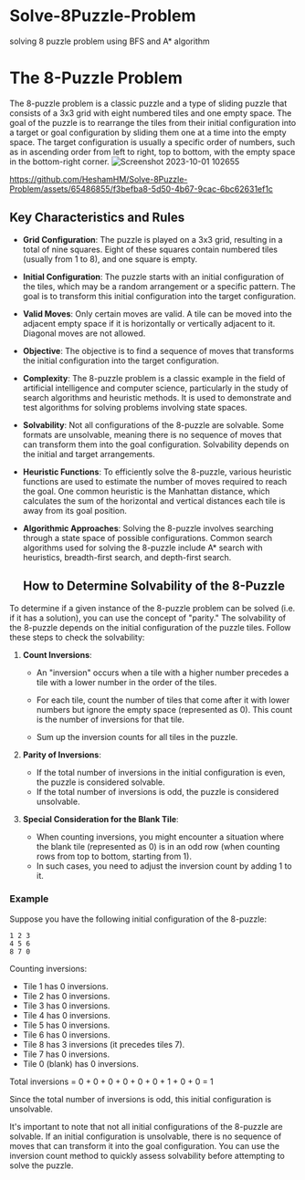 # Solve-8Puzzle-Problem
solving 8 puzzle problem using BFS and A* algorithm
# The 8-Puzzle Problem

The 8-puzzle problem is a classic puzzle and a type of sliding puzzle that consists of a 3x3 grid with eight numbered tiles and one empty space. The goal of the puzzle is to rearrange the tiles from their initial configuration into a target or goal configuration by sliding them one at a time into the empty space. The target configuration is usually a specific order of numbers, such as in ascending order from left to right, top to bottom, with the empty space in the bottom-right corner.
![Screenshot 2023-10-01 102655](https://github.com/HeshamHM/Solve-8Puzzle-Problem/assets/65486855/40b96f68-6ab4-4422-a525-3b731df09581)


https://github.com/HeshamHM/Solve-8Puzzle-Problem/assets/65486855/f3befba8-5d50-4b67-9cac-6bc62631ef1c


## Key Characteristics and Rules
- **Grid Configuration**: The puzzle is played on a 3x3 grid, resulting in a total of nine squares. Eight of these squares contain numbered tiles (usually from 1 to 8), and one square is empty.

- **Initial Configuration**: The puzzle starts with an initial configuration of the tiles, which may be a random arrangement or a specific pattern. The goal is to transform this initial configuration into the target configuration.

- **Valid Moves**: Only certain moves are valid. A tile can be moved into the adjacent empty space if it is horizontally or vertically adjacent to it. Diagonal moves are not allowed.

- **Objective**: The objective is to find a sequence of moves that transforms the initial configuration into the target configuration.

- **Complexity**: The 8-puzzle problem is a classic example in the field of artificial intelligence and computer science, particularly in the study of search algorithms and heuristic methods. It is used to demonstrate and test algorithms for solving problems involving state spaces.

- **Solvability**: Not all configurations of the 8-puzzle are solvable. Some formats are unsolvable, meaning there is no sequence of moves that can transform them into the goal configuration. Solvability depends on the initial and target arrangements.

- **Heuristic Functions**: To efficiently solve the 8-puzzle, various heuristic functions are used to estimate the number of moves required to reach the goal. One common heuristic is the Manhattan distance, which calculates the sum of the horizontal and vertical distances each tile is away from its goal position.

- **Algorithmic Approaches**: Solving the 8-puzzle involves searching through a state space of possible configurations. Common search algorithms used for solving the 8-puzzle include A* search with heuristics, breadth-first search, and depth-first search.
  ## How to Determine Solvability of the 8-Puzzle

To determine if a given instance of the 8-puzzle problem can be solved (i.e. if it has a solution), you can use the concept of "parity." The solvability of the 8-puzzle depends on the initial configuration of the puzzle tiles. Follow these steps to check the solvability:

1. **Count Inversions**:
   - An "inversion" occurs when a tile with a higher number precedes a tile with a lower number in the order of the tiles.

   - For each tile, count the number of tiles that come after it with lower numbers but ignore the empty space (represented as 0). This count is the number of inversions for that tile.
   - Sum up the inversion counts for all tiles in the puzzle.

2. **Parity of Inversions**:
   - If the total number of inversions in the initial configuration is even, the puzzle is considered solvable.
   - If the total number of inversions is odd, the puzzle is considered unsolvable.

3. **Special Consideration for the Blank Tile**:
   - When counting inversions, you might encounter a situation where the blank tile (represented as 0) is in an odd row (when counting rows from top to bottom, starting from 1).
   - In such cases, you need to adjust the inversion count by adding 1 to it.

### Example

Suppose you have the following initial configuration of the 8-puzzle:
```
1 2 3
4 5 6
8 7 0
```
Counting inversions:
- Tile 1 has 0 inversions.
- Tile 2 has 0 inversions.
- Tile 3 has 0 inversions.
- Tile 4 has 0 inversions.
- Tile 5 has 0 inversions.
- Tile 6 has 0 inversions.
- Tile 8 has 3 inversions (it precedes tiles 7).
- Tile 7 has 0 inversions.
- Tile 0 (blank) has 0 inversions.

Total inversions = 0 + 0 + 0 + 0 + 0 + 0 + 1 + 0 + 0 = 1

Since the total number of inversions is odd, this initial configuration is unsolvable.

It's important to note that not all initial configurations of the 8-puzzle are solvable. If an initial configuration is unsolvable, there is no sequence of moves that can transform it into the goal configuration. You can use the inversion count method to quickly assess solvability before attempting to solve the puzzle.





